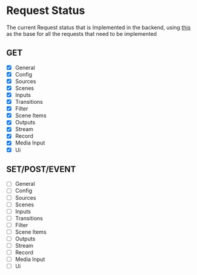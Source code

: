 # Request Status
The current Request status that is Implemented in the backend, using [this](https://github.com/obsproject/obs-websocket/blob/master/docs/generated/protocol.md#requests) as the base for all the requests that need to be implemented


## GET
- [X] General
- [X] Config
- [X] Sources
- [X] Scenes
- [X] Inputs
- [X] Transitions
- [X] Filter
- [X] Scene Items
- [X] Outputs
- [X] Stream
- [X] Record
- [X] Media Input
- [X] Ui

## SET/POST/EVENT
- [ ] General
- [ ] Config
- [ ] Sources
- [ ] Scenes
- [ ] Inputs
- [ ] Transitions
- [ ] Filter
- [ ] Scene Items
- [ ] Outputs
- [ ] Stream
- [ ] Record
- [ ] Media Input
- [ ] Ui

